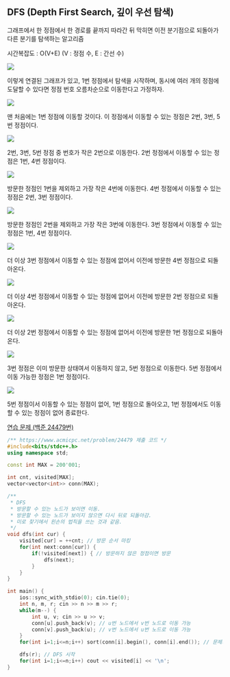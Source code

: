 ## DFS (Depth First Search, 깊이 우선 탐색)
그래프에서 한 정점에서 한 경로를 끝까지 따라간 뒤 막히면 이전 분기점으로 되돌아가 다른 분기를 탐색하는 알고리즘

시간복잡도 : O(V+E) (V : 정점 수, E : 간선 수)

![](https://github.com/user-attachments/assets/db80081e-9bb2-4fad-9669-bddeb24483cf)

이렇게 연결된 그래프가 있고, 1번 정점에서 탐색을 시작하며, 동시에 여러 개의 정점에 도달할 수 있다면 정점 번호 오름차순으로 이동한다고 가정하자.

![](https://github.com/user-attachments/assets/8e516255-81ff-4613-92cf-19bd4cf4906e)

맨 처음에는 1번 정점에 이동할 것이다. 이 정점에서 이동할 수 있는 정점은 2번, 3번, 5번 정점이다.

![](https://github.com/user-attachments/assets/f76ca427-fc54-4973-a45d-336b4c019c12)

2번, 3번, 5번 정점 중 번호가 작은 2번으로 이동한다. 2번 정점에서 이동할 수 있는 정점은 1번, 4번 정점이다.

![](https://github.com/user-attachments/assets/468737e5-96e1-4620-8949-1e23a13fc493)

방문한 정점인 1번을 제외하고 가장 작은 4번에 이동한다. 4번 정점에서 이동할 수 있는 정점은 2번, 3번 정점이다.

![](https://github.com/user-attachments/assets/53262d6d-2bcf-42a3-8ebc-ee005e6cace7)

방문한 정점인 2번을 제외하고 가장 작은 3번에 이동한다. 3번 정점에서 이동할 수 있는 정점은 1번, 4번 정점이다.

![](https://github.com/user-attachments/assets/627977c5-1096-4d25-b199-336ade9e290b)

더 이상 3번 정점에서 이동할 수 있는 정점에 없어서 이전에 방문한 4번 정점으로 되돌아온다.

![](https://github.com/user-attachments/assets/dd166840-59d0-4261-80d2-1fb30962a137)

더 이상 4번 정점에서 이동할 수 있는 정점에 없어서 이전에 방문한 2번 정점으로 되돌아온다.

![](https://github.com/user-attachments/assets/6b7aabf4-f160-4a01-a25c-a4916c98c0b4)

더 이상 2번 정점에서 이동할 수 있는 정점에 없어서 이전에 방문한 1번 정점으로 되돌아온다.

![](https://github.com/user-attachments/assets/ffce1c6d-b433-40ed-a914-73c7e4dc6aaf)

3번 정점은 이미 방문한 상태여서 이동하지 않고, 5번 정점으로 이동한다. 5번 정점에서 이동 가능한 정점은 1번 정점이다.

![](https://github.com/user-attachments/assets/63cf3983-9f68-42f8-88e1-faa82526da9e)

5번 정점이서 이동할 수 있는 정점이 없어, 1번 정점으로 돌아오고, 1번 정점에서도 이동할 수 있는 정점이 없어 종료한다.

[연습 문제 (백준 24479번)](https://www.acmicpc.net/problem/24479)

``` c++
/** https://www.acmicpc.net/problem/24479 제출 코드 */
#include<bits/stdc++.h>
using namespace std;

const int MAX = 200'001;

int cnt, visited[MAX];
vector<vector<int>> conn(MAX);

/** 
 * DFS
 * 방문할 수 있는 노드가 보이면 이동.
 * 방문할 수 있는 노드가 보이지 않으면 다시 뒤로 되돌아감.
 * 미로 찾기에서 왼손의 법칙을 쓰는 것과 같음.
 */
void dfs(int cur) {
    visited[cur] = ++cnt; // 방문 순서 마킹
    for(int next:conn[cur]) {
        if(!visited[next]) { // 방문하지 않은 정점이면 방문
            dfs(next);
        }
    }
}

int main() {
    ios::sync_with_stdio(0); cin.tie(0);
    int n, m, r; cin >> n >> m >> r;
    while(m--) {
        int u, v; cin >> u >> v;
        conn[u].push_back(v); // u번 노드에서 v번 노드로 이동 가능
        conn[v].push_back(u); // v번 노드에서 u번 노드로 이동 가능
    }
    for(int i=1;i<=n;i++) sort(conn[i].begin(), conn[i].end()); // 문제의 조건: 방문할 수 있는 노드가 여러 개일 때, 오름차순으로 방문

    dfs(r); // DFS 시작
    for(int i=1;i<=n;i++) cout << visited[i] << '\n';
}
```
